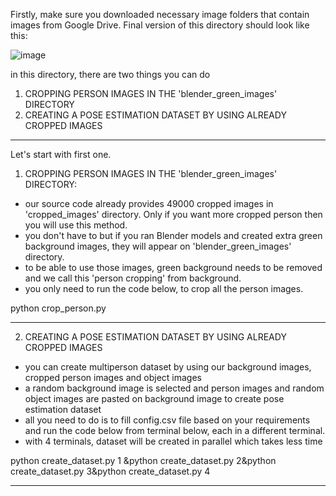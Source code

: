 Firstly, make sure you downloaded necessary image folders that contain images from Google Drive. Final version of this directory should look like this:

![image](https://user-images.githubusercontent.com/63475020/163531339-2e67220b-27fe-40ae-a323-c82c349d6dcd.png)


in this directory, there are two things you can do

1. CROPPING PERSON IMAGES IN THE 'blender_green_images' DIRECTORY
2. CREATING A POSE ESTIMATION DATASET BY USING ALREADY CROPPED IMAGES

-------------------------------------------------------------------------

Let's start with first one.
1. CROPPING PERSON IMAGES IN THE 'blender_green_images' DIRECTORY:
-	our source code already provides 49000 cropped images in 'cropped_images' directory. Only if you want more cropped person then you will use this method.
-	you don't have to but if you ran Blender models and created extra green background images, they will appear on 'blender_green_images' directory.
-	to be able to use those images, green background needs to be removed and we call this 'person cropping' from background.
-	you only need to run the code below, to crop all the person images.

python crop_person.py

-----------------------------------------------------------------------
2. CREATING A POSE ESTIMATION DATASET BY USING ALREADY CROPPED IMAGES
-	you can create multiperson dataset by using our background images, cropped person images and object images
-	a random background image is selected and person images and random object images are pasted on background image to create pose estimation dataset
-	all you need to do is to fill config.csv file based on your requirements and run the code below from terminal below, each in a different terminal.
-	with 4 terminals, dataset will be created in parallel which takes less time

python create_dataset.py 1 &python create_dataset.py 2&python create_dataset.py 3&python create_dataset.py 4

-----------------------------------------------------------------------
